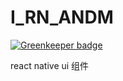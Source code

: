 # I_RN_ANDM

[![Greenkeeper badge](https://badges.greenkeeper.io/841660202/I_RN_ANDM.svg)](https://greenkeeper.io/)

react native ui 组件
